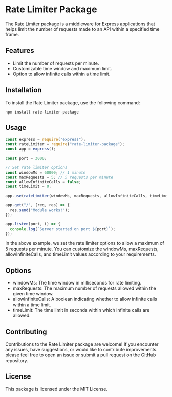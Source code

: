 # Rate Limiter Package

The Rate Limiter package is a middleware for Express applications that helps limit the number of requests made to an API within a specified time frame.

## Features

- Limit the number of requests per minute.
- Customizable time window and maximum limit.
- Option to allow infinite calls within a time limit.

## Installation

To install the Rate Limiter package, use the following command:

```shell
npm install rate-limiter-package
```

## Usage

```javascript
const express = require("express");
const rateLimiter = require("rate-limiter-package");
const app = express();

const port = 3000;

// Set rate limiter options
const windowMs = 60000; // 1 minute
const maxRequests = 5; // 5 requests per minute
const allowInfiniteCalls = false;
const timeLimit = 0;

app.use(rateLimiter(windowMs, maxRequests, allowInfiniteCalls, timeLimit));

app.get("/", (req, res) => {
  res.send("Module works!");
});

app.listen(port, () => {
  console.log(`Server started on port ${port}`);
});
```

In the above example, we set the rate limiter options to allow a maximum of 5 requests per minute. You can customize the windowMs, maxRequests, allowInfiniteCalls, and timeLimit values according to your requirements.

## Options

- windowMs: The time window in milliseconds for rate limiting.
- maxRequests: The maximum number of requests allowed within the given time window.
- allowInfiniteCalls: A boolean indicating whether to allow infinite calls within a time limit.
- timeLimit: The time limit in seconds within which infinite calls are allowed.

## Contributing

Contributions to the Rate Limiter package are welcome! If you encounter any issues, have suggestions, or would like to contribute improvements.
please feel free to open an issue or submit a pull request on the GitHub repository.

## License

This package is licensed under the MIT License.
